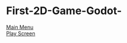 # First-2D-Game-Godot-   
[Main Menu](https://github.com/Yuv15/First-2D-Game-Godot-/blob/main/brackeys_platformer_assets/Game%20SS/Game%20main%20screen.png)  
[Play Screen](https://github.com/Yuv15/First-2D-Game-Godot-/blob/main/brackeys_platformer_assets/Game%20SS/Play%20screen.png)
